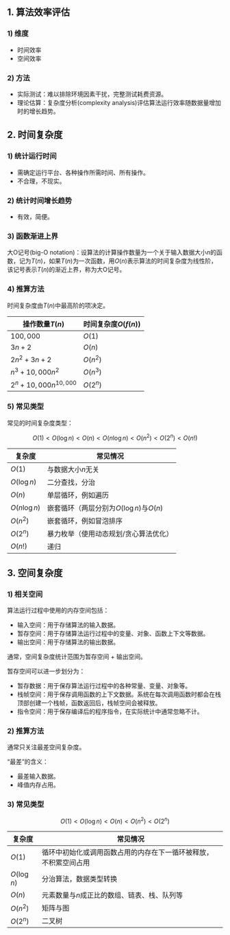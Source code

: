 ## 1. 算法效率评估

### 1) 维度

- 时间效率
- 空间效率

### 2) 方法

- 实际测试：难以排除环境因素干扰，完整测试耗费资源。
- 理论估算：复杂度分析(complexity analysis)评估算法运行效率随数据量增加时的增长趋势。

## 2. 时间复杂度

### 1) 统计运行时间

- 需确定运行平台、各种操作所需时间、所有操作。
- 不合理，不现实。

### 2) 统计时间增长趋势

- 有效，简便。

### 3) 函数渐进上界

大O记号(big-O notation)：设算法的计算操作数量为一个关于输入数据大小$n$的函数，记为$T(n)$，如果$T(n)$为一次函数，用$O(n)$表示算法的时间复杂度为线性阶，该记号表示$T(n)$的渐近上界，称为大O记号。

### 4) 推算方法

时间复杂度由$T(n)$中最高阶的项决定。

|操作数量$T(n)$|时间复杂度$O(f(n))$|
|-|-|
|$100,000$|$O(1)$|
|$3 n + 2$|$O(n)$|
|$2 n^2 + 3 n + 2$|$O(n^2)$|
|$n^3 + 10,000 n^2$|$O(n^3)$|
|$2^n + 10,000 n^{10,000}$|$O(2^n)$|

### 5) 常见类型

常见的时间复杂度类型：

$$O(1) < O(\log n) < O(n) < O(n \log n) < O(n^2) < O(2^n) < O(n!)$$

|复杂度|常见情况|
|-|-|
|$O(1)$|与数据大小$n$无关|
|$O(\log n)$|二分查找，分治|
|$O(n)$|单层循环，例如遍历|
|$O(n \log n)$|嵌套循环（两层分别为$O(\log n)$与$O(n)$|
|$O(n^2)$|嵌套循环，例如冒泡排序|
|$O(2^n)$|暴力枚举（使用动态规划/贪心算法优化）|
|$O(n!)$|递归|

## 3. 空间复杂度

### 1) 相关空间

算法运行过程中使用的内存空间包括：

- 输入空间：用于存储算法的输入数据。
- 暂存空间：用于存储算法运行过程中的变量、对象、函数上下文等数据。
- 输出空间：用于存储算法的输出数据。

通常，空间复杂度统计范围为暂存空间 + 输出空间。

暂存空间可以进一步划分为：

- 暂存数据：用于保存算法运行过程中的各种常量、变量、对象等。
- 栈帧空间：用于保存调用函数的上下文数据。系统在每次调用函数时都会在栈顶部创建一个栈帧，函数返回后，栈帧空间会被释放。
- 指令空间：用于保存编译后的程序指令，在实际统计中通常忽略不计。

### 2) 推算方法

通常只关注最差空间复杂度。

“最差”的含义：

- 最差输入数据。
- 峰值内存占用。

### 3) 常见类型

$$O(1) < O(\log n) < O(n) < O(n^2) < O(2^n)$$

|复杂度|常见情况|
|-|-|
|$O(1)$|循环中初始化或调用函数占用的内存在下一循环被释放，不积累空间占用|
|$O(\log n)$|分治算法，数据类型转换|
|$O(n)$|元素数量与$n$成正比的数组、链表、栈、队列等|
|$O(n^2)$|矩阵与图|
|$O(2^n)$|二叉树|